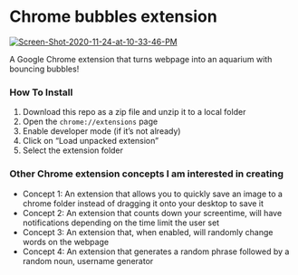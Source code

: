 # Chrome bubbles extension
<a href="https://ibb.co/LZrhSD3"><img src="https://i.ibb.co/FDXq6kF/Screen-Shot-2020-11-24-at-10-33-46-PM.png" alt="Screen-Shot-2020-11-24-at-10-33-46-PM" border="0"></a><br />

A Google Chrome extension that turns webpage into an aquarium with bouncing bubbles!


### How To Install

1. Download this repo as a zip file and unzip it to a local folder
2. Open the `chrome://extensions` page
3. Enable developer mode (if it’s not already)
4. Click on “Load unpacked extension”
5. Select the extension folder

### Other Chrome extension concepts I am interested in creating
* Concept 1: An extension that allows you to quickly save an image to a chrome folder instead of dragging it onto your desktop to save it
* Concept 2: An extension that counts down your screentime, will have notifications depending on the time limit the user set
* Concept 3: An extension that, when enabled, will randomly change words on the webpage
* Concept 4: An extension that generates a random phrase followed by a random noun, username generator
